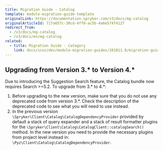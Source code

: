 ```yaml
---
title: Migration Guide - Catalog
template: module-migration-guide-template
originalLink: https://documentation.spryker.com/v3/docs/mg-catalog
originalArticleId: 717a657c-30cd-4ff0-ac5b-4a6e574f4127
redirect_from:
  - /v3/docs/mg-catalog
  - /v3/docs/en/mg-catalog
related:
  - title: Migration Guide - Category
    link: docs/scos/dev/module-migration-guides/201811.0/migration-guide-category.html
---
```


## Upgrading from Version 3.* to Version 4.*

Due to introducing the Suggestion Search feature, the Catalog bundle now requires Search >=5.2.
To upgrade from 3.* to 4.\*:
1. Before upgrading to the new version, make sure that you do not use any deprecated code from version 3.\*. Check the description of the deprecated code to see what you will need to use instead.
2. In the previous version `\Spryker\Client\Catalog\CatalogDependencyProvider` provided by default a stack of query expander and a stack of result formatter plugins for the `\Spryker\Client\Catalog\CatalogClient::catalogSearch()` method. In the new version you need to provide the necessary plugins from project level instead in: `\Pyz\Client\Catalog\CatalogDependencyProvider`.
